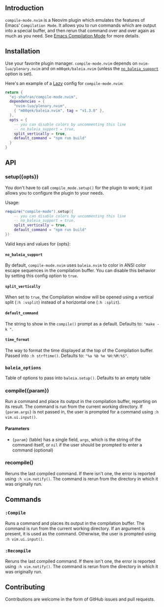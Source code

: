 ## Introduction

`compile-mode.nvim` is a Neovim plugin which emulates the features of Emacs' `Compilation Mode`. It allows you to run commands which are output into a special buffer, and then rerun that command over and over again as much as you need. See [Emacs Compilation Mode](https://www.gnu.org/software/emacs/manual/html_node/emacs/Compilation-Mode.html) for more details.

## Installation

Use your favorite plugin manager. `compile-mode.nvim` depends on `nvim-lua/plenary.nvim` and on `m00qek/baleia.nvim` (unless the [`no_baleia_support`](#no_baleia_support) option is set).

Here's an example of a [Lazy](https://github.com/folke/lazy.nvim) config for `compile-mode.nvim`:

```lua
return {
  "ej-shafran/compile-mode.nvim",
  dependencies = {
    "nvim-lua/plenary.nvim",
    { "m00qek/baleia.nvim", tag = "v1.3.0" },
  },
  opts = {
    -- you can disable colors by uncommenting this line
    -- no_baleia_support = true,
    split_vertically = true,
    default_command = "npm run build"
  }
}
```

## API

<!-- panvimdoc-ignore-start -->

### setup({opts})

<!-- panvimdoc-ignore-end -->
<!-- panvimdoc-include-comment
```vimdoc
compile_mode.setup({opts})	  				  *compile-mode.setup()*
```
-->

You don't have to call `compile_mode.setup()` for the plugin to work; it just allows you to configure the plugin to your needs.

Usage:

```lua
require("compile-mode").setup({
    -- you can disable colors by uncommenting this line
    -- no_baleia_support = true,
    split_vertically = true,
    default_command = "npm run build"
})
```

Valid keys and values for {opts}:

<!-- panvimdoc-ignore-start -->

#### `no_baleia_support`

By default, `compile-mode.nvim` uses `baleia.nvim` to color in ANSI color escape sequences in the compilation buffer.
You can disable this behavior by setting this config option to `true`.

<!-- panvimdoc-ignore-end -->
<!-- panvimdoc-include-comment
no_baleia_support

: By default, `compile-mode.nvim` uses `baleia.nvim` to color in ANSI color escape sequences in the compilation buffer.
You can disable this behavior by setting this config option to `true`.
-->

<!-- panvimdoc-ignore-start -->

#### `split_vertically`

When set to `true`, the Compilation window will be opened using a vertical split (`:h :vsplit`) instead of a horizontal one (`:h :split`).

<!-- panvimdoc-ignore-end -->
<!-- panvimdoc-include-comment
split_vertically

: When set to `true`, the Compilation window will be opened using a vertical split (`:h :vsplit`) instead of a horizontal one (`:h :split`).
-->

<!-- panvimdoc-ignore-start -->

#### `default_command`

The string to show in the `compile()` prompt as a default.
Defaults to: `"make -k "`.

<!-- panvimdoc-ignore-end -->
<!-- panvimdoc-include-comment
default_command

: The string to show in the |compile-mode.compile()| prompt as a default.
Defaults to: `"make -k "`
-->

<!-- panvimdoc-ignore-start -->

#### `time_format`

The way to format the time displayed at the top of the Compilation buffer. Passed into `:h strftime()`.
Defaults to: `"%a %b %e %H:%M:%S"`.

<!-- panvimdoc-ignore-end -->
<!-- panvimdoc-include-comment
time_format

: The way to format the time displayed at the top of the Compilation buffer. Passed into `:h strftime()`.
Defaults to: `"%a %b %e %H:%M:%S"`.
-->

<!-- panvimdoc-ignore-start -->

### `baleia_options`

<!-- panvimdoc-ignore-end -->

Table of options to pass into `baleia.setup()`.
Defaults to an empty table

<!-- panvimdoc-include-comment
baleia_options

: Table of options to pass into `baleia.setup()`.
Defaults to an empty table
-->

<!-- panvimdoc-ignore-start -->

### compile({param})

<!-- panvimdoc-ignore-end -->
<!-- panvimdoc-include-comment
```vimdoc
compile_mode.compile({param})					*compile-mode.compile()*
```
-->

Run a command and place its output in the compilation buffer, reporting on its result.
The command is run from the current working directory.
If `{param.args}` is not passed in, the user is prompted for a command using `:h vim.ui.input()`.

#### Parameters

- `{param}` (table) has a single field, `args`, which is the string of the command itself, or `nil` if the user should be prompted to enter a command (optional)

<!-- panvimdoc-ignore-start -->

### recompile()

<!-- panvimdoc-ignore-end -->
<!-- panvimdoc-include-comment
```vimdoc
compile_mode.recompile()					*compile-mode.recompile()*
```
-->

Reruns the last compiled command. If there isn't one, the error is reported using `:h vim.notify()`.
The command is rerun from the directory in which it was originally run.

## Commands

<!-- panvimdoc-ignore-start -->

### `:Compile`

Runs a command and places its output in the compilation buffer.
The command is run from the current working directory.
If an argument is present, it is used as the command. Otherwise, the user is prompted using `:h vim.ui.input()`.

<!-- panvimdoc-ignore-end -->
<!-- panvimdoc-include-comment
:Compile
: Runs a command and places its output in the compilation buffer.
The command is run from the current working directory.
If an argument is present, it is used as the command. Otherwise, the user is prompted using `:h vim.ui.input()`.

-->

<!-- panvimdoc-ignore-start -->

### `:Recompile`

Reruns the last compiled command. If there isn't one, the error is reported using `:h vim.notify()`.
The command is rerun from the directory in which it was originally run.

<!-- panvimdoc-ignore-end -->
<!-- panvimdoc-include-comment
:Recompile

: Reruns the last compiled command. If there isn't one, the error is reported using `:h vim.notify()`.
The command is rerun from the directory in which it was originally run.
-->

<!-- panvimdoc-ignore-start -->

## Contributing

Contributions are welcome in the form of GitHub issues and pull requests.

<!-- panvimdoc-ignore-end -->
